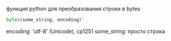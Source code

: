 функция python для преобразования строки в bytes

```python
bytes(some_string, encoding)`
```
encoding: 'utf-8' (Unicode), cp1251
some_string: просто строка